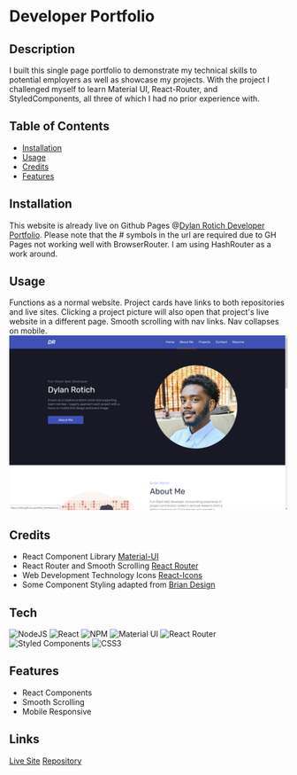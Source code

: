 # Developer Portfolio
## Description
I built this single page portfolio to demonstrate my technical skills to potential employers as well as showcase my projects. With the project I challenged myself to learn Material UI, React-Router, and StyledComponents, all three of which I had no prior experience with. 
## Table of Contents
- [Installation](#installation)
- [Usage](#usage)
- [Credits](#credits)
- [Features](#features)
## Installation
This website is already live on Github Pages @[Dylan Rotich Developer Portfolio](https://rotichd.github.io/portfolio_v4/). Please note that the # symbols in the url are required due to GH Pages not working well with BrowserRouter. I am using HashRouter as a work around.
## Usage
Functions as a normal website. Project cards have links to both repositories and live sites. Clicking a project picture will also open that project's live website in a different page. Smooth scrolling with nav links. Nav collapses on mobile. 
![Screenshot of Live Website](/src/images/screenshot.png)

## Credits
- React Component Library [Material-UI](https://material-ui.com)
- React Router and Smooth Scrolling [React Router](https://reactrouter.com)
- Web Development Technology Icons [React-Icons](https://react-icons.github.io/react-icons/)
- Some Component Styling adapted from [Brian Design](https://www.youtube.com/channel/UCsKsymTY_4BYR-wytLjex7A)
## Tech
![NodeJS](https://img.shields.io/badge/node.js-%2343853D.svg?style=for-the-badge&logo=node.js&logoColor=white) ![React](https://img.shields.io/badge/react-%2320232a.svg?style=for-the-badge&logo=react&logoColor=%2361DAFB) ![NPM](https://img.shields.io/badge/NPM-%23000000.svg?style=for-the-badge&logo=npm&logoColor=white) ![Material UI](https://img.shields.io/badge/materialui-%230081CB.svg?style=for-the-badge&logo=material-ui&logoColor=white) ![React Router](https://img.shields.io/badge/React_Router-CA4245?style=for-the-badge&logo=react-router&logoColor=white) ![Styled Components](https://img.shields.io/badge/styled--components-DB7093?style=for-the-badge&logo=styled-components&logoColor=white) ![CSS3](https://img.shields.io/badge/css3-%231572B6.svg?style=for-the-badge&logo=css3&logoColor=white)
## Features
- React Components
- Smooth Scrolling 
- Mobile Responsive
## Links
[Live Site](https://rotichd.github.io/portfolio_v4/)
[Repository](https://github.com/RotichD/portfolio_v4)
